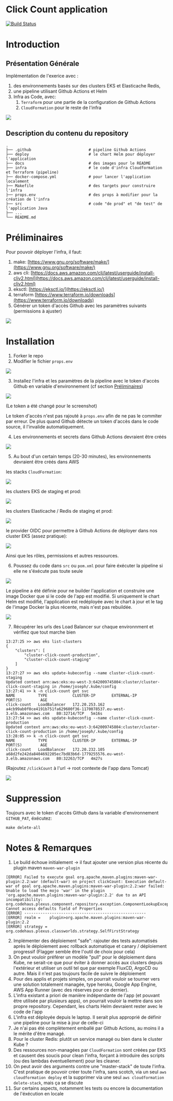 # Click Count application

[![Build Status](https://travis-ci.org/xebia-france/click-count.svg)](https://travis-ci.org/xebia-france/click-count)

# Introduction

## Présentation Générale

Implémentation de l'exerice avec :

1. des environnements basés sur des clusters EKS et Elasticache Redis, 
2. une pipeline utilisant Github Actions et Helm
3. Infra as Code, avec: 
   1. `Terraform` pour une partie de la configuration de Github Actions
   2. `CloudFormation` pour le reste de l'infra

![](docs/schema.png)

## Description du contenu du repository


```shell
.
├── .github                         # pipeline Github Actions
├── deploy                          # le chart Helm pour déployer l'application
├── docs                            # des images pour le README
├── infra                           # le code d'infra Cloudformation et Terraform (pipeline)
├── docker-compose.yml              # pour lancer l'application localement
├── Makefile                        # des targets pour construire l'infra
├── props.env                       # des props à modifier pour la création de l'infra
├── src                             # code "de prod" et "de test" de l'application Java
├── ...
└── README.md

```

# Préliminaires

Pour pouvoir déployer l'infra, il faut:
1. make: [https://www.gnu.org/software/make/](https://www.gnu.org/software/make/)
2. aws cli: [https://docs.aws.amazon.com/cli/latest/userguide/install-cliv2.html](https://docs.aws.amazon.com/cli/latest/userguide/install-cliv2.html)
3. eksctl: [https://eksctl.io/](https://eksctl.io/)
4. terraform [https://www.terraform.io/downloads](https://www.terraform.io/downloads)
5. Générer un token d'accès Github avec les paramètres suivants (permissions à ajuster)

![](docs/1.1-schema.png)

# Installation

1. Forker le repo
2. Modifier le fichier `props.env` 

![](docs/1-schema.png)

3. Installez l'infra et les paramètres de la pipeline avec le token d'accès Github en variable d'environnement (cf section [Préliminaires](#Préliminaires)) 

![](docs/1.2-schema.png)

(Le token a été changé pour le screenshot)

Le token d'accès n'est pas rajouté à `props.env` afin de ne pas le commiter par erreur. De plus quand Github détecte un token d'accès dans le code source, il l'invalide automatiquement.

4. Les environnements et secrets dans Github Actions devraient être créés

![](docs/1.3-schema.png)

5. Au bout d'un certain temps (20-30 minutes), les environnements devraient être créés dans AWS

les stacks `CloudFormation`:

![](docs/1.5-schema.png)

les clusters EKS de staging et prod:

![](docs/1.6-schema.png)

les clusters Elasticache / Redis de staging et prod:

![](docs/1.7-schema.png)

le provider OIDC pour permettre à Github Actions de déployer dans nos cluster EKS (assez pratique):

![](docs/1.8-schema.png)

Ainsi que les rôles, permissions et autres ressources.

6. Poussez du code dans `src` ou `pom.xml` pour faire éxécuter la pipeline si elle ne s'éxécute pas toute seule

![](docs/1.9-schema.png)

Le pipeline a été définie pour ne builder l'application et construire une image Docker que si le code de l'app est modifié.
Si uniquement le chart Helm est modifié, l'application est redéployée avec le chart à jour et le tag de l'image Docker la plus récente, mais n'est pas rebuildée.  

![](docs/1.10-schema.png)

7. Récupérer les urls des Load Balancer sur chaque environnment et vérifiez que tout marche bien

```shell
13:27:25 >> aws eks list-clusters 
{
    "clusters": [
        "cluster-click-count-production",
        "cluster-click-count-staging"
    ]
}
13:27:27 >> aws eks update-kubeconfig --name cluster-click-count-staging
Updated context arn:aws:eks:eu-west-3:642009745804:cluster/cluster-click-count-staging in /home/joseph/.kube/config
13:27:41 >> k -n click-count get svc
NAME          TYPE           CLUSTER-IP       EXTERNAL-IP                                                               PORT(S)        AGE
click-count   LoadBalancer   172.20.253.162   a4cb99ab0f0ce4191b751fa629600f36-1170078537.eu-west-3.elb.amazonaws.com   80:32714/TCP   5m16s
13:27:54 >> aws eks update-kubeconfig --name cluster-click-count-production
Updated context arn:aws:eks:eu-west-3:642009745804:cluster/cluster-click-count-production in /home/joseph/.kube/config
13:28:05 >> k -n click-count get svc
NAME          TYPE           CLUSTER-IP       EXTERNAL-IP                                                               PORT(S)        AGE
click-count   LoadBalancer   172.20.232.105   a68d2fe242da8404692205ec7bd83b6d-1779255576.eu-west-3.elb.amazonaws.com   80:32263/TCP   4m27s

```

(Rajoutez `/clickCount` à l'url -> root contexte de l'app dans Tomcat)

![](docs/1.11-schema.png)

# Suppression

Toujours avec le token d'accès Github dans la variable d'environnement `GITHUB_PAT`, éxécutez:

```shell
make delete-all
```

# Notes & Remarques

1. Le build échoue initialement -> il faut ajouter une version plus récente du plugin maven `maven-war-plugin`

```log
[ERROR] Failed to execute goal org.apache.maven.plugins:maven-war-plugin:2.2:war (default-war) on project clickCount: Execution default-war of goal org.apache.maven.plugins:maven-war-plugin:2.2:war failed: Unable to load the mojo 'war' in the plugin 'org.apache.maven.plugins:maven-war-plugin:2.2' due to an API incompatibility: org.codehaus.plexus.component.repository.exception.ComponentLookupException: Cannot access defaults field of Properties
[ERROR] -----------------------------------------------------
[ERROR] realm =    plugin>org.apache.maven.plugins:maven-war-plugin:2.2
[ERROR] strategy = org.codehaus.plexus.classworlds.strategy.SelfFirstStrategy
```

2. Implémenter des déploiement "safe": rajouter des tests automatisés après le déploiement avec rollback automatique et canary / déploiement progressif (Flagger semble être l'outil de choix pour cela)
3. On peut vouloir préférer un modèle "pull" pour le déploiement dans Kube, ne serait-ce que pour éviter à donner accès aux clusters depuis l'extérieur et utiliser un outil tel que par exemple FluxCD, ArgoCD ou autre. Mais il n'est pas toujours facile de suivre le déploiement
4. Pour des applis et projets simples, on pourrait vouloir se tourner vers une solution totalement managée, type heroku, Google App Engine, AWS App Runner (avec des réserves pour ce dernier).
5. L'infra existant a priori de manière indépendante de l'app (et pouvant être utilisée par plusieurs apps), on pourrait vouloir la mettre dans son propre repository. Cependant, les charts Helm devraient rester avec le code de l'app
6. L'infra est déployée depuis le laptop. Il serait plus approprié de définir une pipeline pour la mise à jour de celle-ci
7. Je n'ai pas été complètement emballé par Github Actions, au moins il a le mérite d'être managé.
8. Pour le cluster Redis: plutôt un service managé ou bien dans le cluster Kube ?
9. Des ressources non-managées par `CloudFormation` sont créées par EKS et causent des soucis pour clean l'infra, forçant à introduire des scripts (ou des lambdas éventuellement) pour les cleaner.
10. On peut avoir des arguments contre une "master-stack" de toute l'infra. C'est pratique de pouvoir créer toute l'infra, sans scotch, via un seul `aws cloudformation deploy` et la supprimer via une seul `aws cloudformation delete-stack`, mais ça se discute  
11. Sur certains aspects, notamment les tests ou encore la documentation de l'éxécution en locale
